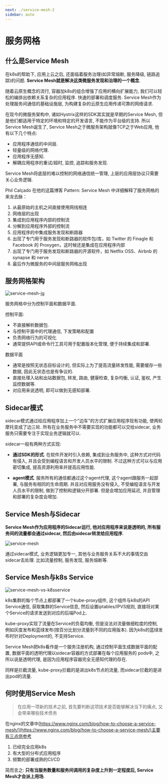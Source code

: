 ```yaml
---
next: ./service-mesh-2
sidebar: auto
---
```


# 服务网格

## 什么是Service Mesh

在k8s的帮助下, 应用上云之后, 还面临着服务治理(如异常熔断, 服务降级, 链路追踪)的问题. **Service Mesh就是解决这类微服务发现和治理的一个概念**. 

随着云原生概念的流行, 容器加k8s的组合增强了应用的横向扩展能力, 我们可以轻松的编排出依赖关系复杂的应用程序. 快速的部署和调度服务. 
Service Mesh作为处理服务间通信的基础设施层, 为构建复杂的云原生应用传递可靠的网络请求. 

在现今的微服务架构中, 诸如Hystrix这样的SDK其实就是早期的Service Mesh, 但是他们都适用于特定的环境和特定的开发语言, 
不能作为平台级的支持. 所以Service Mesh诞生了, Service Mesh之于微服务架构就像TCP之于Web应用, 他有以下几个特点:

- 应用程序通信的中间层.
- 轻量级的网络代理.
- 应用程序无感知.
- 解耦应用程序的重试/超时, 监控, 追踪和服务发现.  

Service Mesh将底层的难以控制的网络通信统一管理, 上层的应用层协议只需要关心业务逻辑. 

Phil Calçado 在他的这篇博客 Pattern: Service Mesh 中详细解释了服务网格的来龙去脉：

1. 从最原始的主机之间直接使用网线相连
2. 网络层的出现
3. 集成到应用程序内部的控制流
4. 分解到应用程序外部的控制流
5. 应用程序的中集成服务发现和断路器
6. 出现了专门用于服务发现和断路器的软件包/库，如 Twitter 的 Finagle 和 Facebook 的 Proxygen，这时候还是集成在应用程序内部
7. 出现了专门用于服务发现和断路器的开源软件，如 Netflix OSS、Airbnb 的 synapse 和 nerve
8. 最后作为微服务的中间层服务网格出现

## 服务网格架构

![service-mesh-jg](http://image.ytg2097.com/service-mesh-jg.png)

服务网格中分为控制平面和数据平面. 

控制平面: 
- 不直接解析数据包. 
- 与控制平面中的代理通信, 下发策略和配置
- 负责网络行为的可视化
- 通常提供API或命令行工具可用于配置版本化管理, 便于持续集成和部署.

数据平面

- 通常是按照无状态目标设计的, 但实际上为了提高流量转发性能, 需要缓存一些数据, 因此无状态也是有争议的.
- 直接处理入站和出站数据包, 转发, 路由, 健康检查, 复杂均衡, 认证, 鉴权, 产生监控数据等.
- 对应用来说透明, 即可以做到无感知部署.


## Sidecar模式

sidecar模式通过给应用程序加上一个"边车"的方式扩展应用程序现有功能, 使两轮摩托变成了边三轮. 所有在业务服务中不需要实现的功能都可以交给sidecar,
业务服务只需要专注于实现业务逻辑就可以. 

sidecar一般有两种方式实现:

- **通过SDK的形式**. 在软件开发时引入依赖, 集成到业务服务中, 这种方式对代码有侵入, 并且会受到编程语言和开发人员水平的限制. 
不过这种方式可以与应用密切集成, 提高资源利用率并提高应用性能. 

- **agent模式**. 服务所有的通信都通过这个agent代理, 这个agent跟服务一起部署, 与服务有相同的生命周期. 并且对应用服务没有侵入, 
不受编程语言与开发人员水平的限制, 做到了控制和逻辑分开部署. 但是会增加应用延迟, 并且管理和部署的复杂度会增加. 

## Service Mesh与Sidecar

**Service Mesh作为应用程序的Sidecar运行, 他对应用程序来说是透明的, 所有服务间的流量都会通过sidecar, 然后由sidecar转发给应用程序**.

![service-mesh](http://image.ytg2097.com/service-mesh.png)

通过sidecar模式, 业务逻辑更加专一, 其他与业务服务关系不大的事情交由sidecar去处理. 比如流量控制, 服务发现, 服务熔断等.

## Service Mesh与k8s Service 

![service-mesh-vs-k8sservice](http://image.ytg2097.com/service-mesh-vs-k8sservice.png)

k8s集群的每个节点上都部署了一个kube-proxy组件, 这个组件与k8s的API Service通信, 获取集群的Service信息, 然后设置iptables/IPVS规则, 
直接将对某个Service的请求发送到对应的后端Pod上.

kube-proxy实现了流量在Service的负载均衡, 但是没法对流量做细粒度的控制, 例如灰度发布和蓝绿发布(按百分比划分流量到不同的应用版本). 因为k8s的蓝绿发布时针对Deployment的, 不支持Service.

Service Mesh把k8s看作是一个服务注册机构, 通过控制平面生成数据平面的配置, 数据平面的透明代理以sidecar容器的方式部署在每个应用服务的
pods中, 之所以说是透明代理, 是因为应用程序容器完全无感知代理的存在. 


同样是拦截流量, kube-proxy拦截的是进出k8s节点的流量, 而sidecar拦截的是进出pod的流量. 


## 何时使用Service Mesh

> 在应用一项新的技术之前, 首先要判断这项技术是否能够解决当下的痛点, 又会带来哪些技术债务

在nginx的文章中[https://www.nginx.com/blog/how-to-choose-a-service-mesh/](https://www.nginx.com/blog/how-to-choose-a-service-mesh/)主要有三点供参考

1. 已经完全应用k8s
2. 有大型的分布式应用程序
3. 频繁的部署成熟的CI/CD

简而言之: **只有当服务数量和服务间调用的复杂度上升到一定程度后, Service Mesh才会派上用场**.

